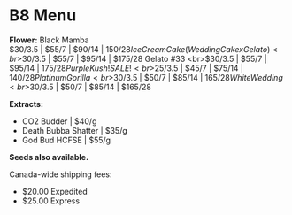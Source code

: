 # B8 Menu

<b>Flower:</b>
Black Mamba 
<br>$30/3.5 | $55/7 | $90/14 | $150/28
Ice Cream Cake (Wedding Cake x Gelato) 
<br>$30/3.5 | $55/7 | $95/14 | $175/28
Gelato #33 
<br>$30/3.5 | $55/7 | $95/14 | $175/28
Purple Kush ! SALE !
<br>$25/3.5 | $45/7 | $75/14 | $140/28
Platinum Gorilla 
<br>$30/3.5 | $50/7 | $85/14 | $165/28
White Wedding 
<br>$30/3.5 | $50/7 | $85/14 | $165/28

<b>Extracts:</b>
- CO2 Budder | $40/g
- Death Bubba Shatter | $35/g
- God Bud HCFSE | $55/g


<b>Seeds also available.</b>


Canada-wide shipping fees:
- $20.00 Expedited
- $25.00 Express
